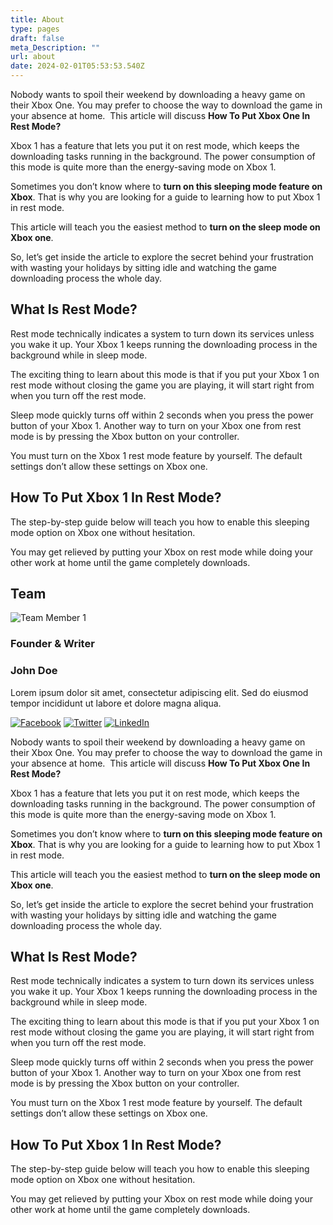 ```yaml
---
title: About
type: pages
draft: false
meta_Description: ""
url: about
date: 2024-02-01T05:53:53.540Z
---
```

<!--StartFragment-->

Nobody wants to spoil their weekend by downloading a heavy game on their Xbox One. You may prefer to choose the way to download the game in your absence at home.  This article will discuss **How To Put Xbox One In Rest Mode?**

Xbox 1 has a feature that lets you put it on rest mode, which keeps the downloading tasks running in the background. The power consumption of this mode is quite more than the energy-saving mode on Xbox 1.

Sometimes you don’t know where to **turn on this sleeping mode feature on Xbox**. That is why you are looking for a guide to learning how to put Xbox 1 in rest mode.

This article will teach you the easiest method to **turn on the sleep mode on Xbox one**.

So, let’s get inside the article to explore the secret behind your frustration with wasting your holidays by sitting idle and watching the game downloading process the whole day.

## **What Is Rest Mode?**

Rest mode technically indicates a system to turn down its services unless you wake it up. Your Xbox 1 keeps running the downloading process in the background while in sleep mode.

The exciting thing to learn about this mode is that if you put your Xbox 1 on rest mode without closing the game you are playing, it will start right from when you turn off the rest mode.

Sleep mode quickly turns off within 2 seconds when you press the power button of your Xbox 1. Another way to turn on your Xbox one from rest mode is by pressing the Xbox button on your controller.

You must turn on the Xbox 1 rest mode feature by yourself. The default settings don’t allow these settings on Xbox one.

## **How To Put Xbox 1 In Rest Mode?**

The step-by-step guide below will teach you how to enable this sleeping mode option on Xbox one without hesitation.

You may get relieved by putting your Xbox on rest mode while doing your other work at home until the game completely downloads.

<!--EndFragment-->

<!--StartFragment-->

<section class="team-section"> <div class="section-heading"> <h2>Team</h2> </div> <div class="team-members-container"> <!-- Team Member 1 --> <div class="team-member"> <img src="/uploads/untitled.png" alt="Team Member 1"> <div class="member-role"> <h3>Founder & Writer</h3> <div class="member-details"> <h3>John Doe</h3> <p>Lorem ipsum dolor sit amet, consectetur adipiscing elit. Sed do eiusmod tempor incididunt ut labore et dolore magna aliqua.</p> <div class="social-icons"> <a href="#" target="_blank"><img src="/uploads/facebook_logo_2023.png" alt="Facebook"></a> <a href="#" target="_blank"><img src="/uploads/facebook_logo_2023.png" alt="Twitter"></a> <a href="#" target="_blank"><img src="/uploads/facebook_logo_2023.png" alt="LinkedIn"></a> </div> </div> </div> </div> </div> </section>

<!--EndFragment-->

<!--StartFragment-->

Nobody wants to spoil their weekend by downloading a heavy game on their Xbox One. You may prefer to choose the way to download the game in your absence at home.  This article will discuss **How To Put Xbox One In Rest Mode?**

Xbox 1 has a feature that lets you put it on rest mode, which keeps the downloading tasks running in the background. The power consumption of this mode is quite more than the energy-saving mode on Xbox 1.

Sometimes you don’t know where to **turn on this sleeping mode feature on Xbox**. That is why you are looking for a guide to learning how to put Xbox 1 in rest mode.

This article will teach you the easiest method to **turn on the sleep mode on Xbox one**.

So, let’s get inside the article to explore the secret behind your frustration with wasting your holidays by sitting idle and watching the game downloading process the whole day.

## **What Is Rest Mode?**

Rest mode technically indicates a system to turn down its services unless you wake it up. Your Xbox 1 keeps running the downloading process in the background while in sleep mode.

The exciting thing to learn about this mode is that if you put your Xbox 1 on rest mode without closing the game you are playing, it will start right from when you turn off the rest mode.

Sleep mode quickly turns off within 2 seconds when you press the power button of your Xbox 1. Another way to turn on your Xbox one from rest mode is by pressing the Xbox button on your controller.

You must turn on the Xbox 1 rest mode feature by yourself. The default settings don’t allow these settings on Xbox one.

## **How To Put Xbox 1 In Rest Mode?**

The step-by-step guide below will teach you how to enable this sleeping mode option on Xbox one without hesitation.

You may get relieved by putting your Xbox on rest mode while doing your other work at home until the game completely downloads.

<!--EndFragment-->